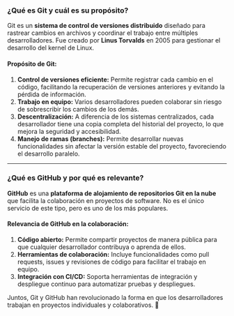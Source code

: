 ### **¿Qué es Git y cuál es su propósito?**  
Git es un **sistema de control de versiones distribuido** diseñado para rastrear cambios en archivos y coordinar el trabajo entre múltiples desarrolladores. Fue creado por **Linus Torvalds** en 2005 para gestionar el desarrollo del kernel de Linux.  

#### **Propósito de Git:**  
1. **Control de versiones eficiente:** Permite registrar cada cambio en el código, facilitando la recuperación de versiones anteriores y evitando la pérdida de información.  
2. **Trabajo en equipo:** Varios desarrolladores pueden colaborar sin riesgo de sobrescribir los cambios de los demás.  
3. **Descentralización:** A diferencia de los sistemas centralizados, cada desarrollador tiene una copia completa del historial del proyecto, lo que mejora la seguridad y accesibilidad.  
4. **Manejo de ramas (branches):** Permite desarrollar nuevas funcionalidades sin afectar la versión estable del proyecto, favoreciendo el desarrollo paralelo.  

---

### **¿Qué es GitHub y por qué es relevante?**  
**GitHub** es una **plataforma de alojamiento de repositorios Git en la nube** que facilita la colaboración en proyectos de software. No es el único servicio de este tipo, pero es uno de los más populares.  

#### **Relevancia de GitHub en la colaboración:**  
1. **Código abierto:** Permite compartir proyectos de manera pública para que cualquier desarrollador contribuya o aprenda de ellos.  
2. **Herramientas de colaboración:** Incluye funcionalidades como pull requests, issues y revisiones de código para facilitar el trabajo en equipo.  
3. **Integración con CI/CD:** Soporta herramientas de integración y despliegue continuo para automatizar pruebas y despliegues.  

Juntos, Git y GitHub han revolucionado la forma en que los desarrolladores trabajan en proyectos individuales y colaborativos. 🚀